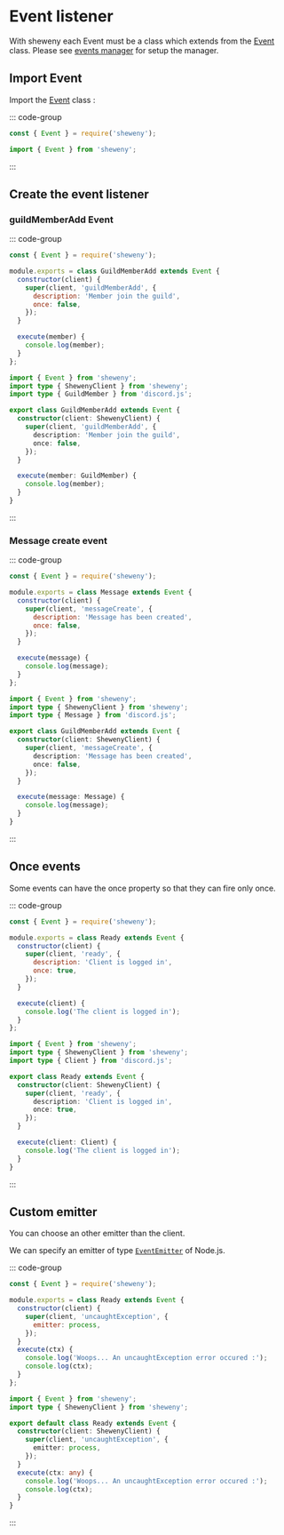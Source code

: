 # Event listener

With sheweny each Event must be a class which extends from the [Event](../../doc/structures/Event.md) class.
Please see [events manager](../managers/events) for setup the manager.

## Import Event

Import the [Event](../../doc/structures/Event.md) class :

::: code-group

```js [Javascript CJS]
const { Event } = require('sheweny');
```

```ts [Typescript ESM]
import { Event } from 'sheweny';
```

:::

## Create the event listener

### guildMemberAdd Event

::: code-group

```js [Javascript CJS]
const { Event } = require('sheweny');

module.exports = class GuildMemberAdd extends Event {
  constructor(client) {
    super(client, 'guildMemberAdd', {
      description: 'Member join the guild',
      once: false,
    });
  }

  execute(member) {
    console.log(member);
  }
};
```

```ts [Typescript ESM]
import { Event } from 'sheweny';
import type { ShewenyClient } from 'sheweny';
import type { GuildMember } from 'discord.js';

export class GuildMemberAdd extends Event {
  constructor(client: ShewenyClient) {
    super(client, 'guildMemberAdd', {
      description: 'Member join the guild',
      once: false,
    });
  }

  execute(member: GuildMember) {
    console.log(member);
  }
}
```

:::

### Message create event

::: code-group

```js [Javascript CJS]
const { Event } = require('sheweny');

module.exports = class Message extends Event {
  constructor(client) {
    super(client, 'messageCreate', {
      description: 'Message has been created',
      once: false,
    });
  }

  execute(message) {
    console.log(message);
  }
};
```

```ts [Typescript ESM]
import { Event } from 'sheweny';
import type { ShewenyClient } from 'sheweny';
import type { Message } from 'discord.js';

export class GuildMemberAdd extends Event {
  constructor(client: ShewenyClient) {
    super(client, 'messageCreate', {
      description: 'Message has been created',
      once: false,
    });
  }

  execute(message: Message) {
    console.log(message);
  }
}
```

:::

## Once events

Some events can have the once property so that they can fire only once.

::: code-group

```js [Javascript CJS]
const { Event } = require('sheweny');

module.exports = class Ready extends Event {
  constructor(client) {
    super(client, 'ready', {
      description: 'Client is logged in',
      once: true,
    });
  }

  execute(client) {
    console.log('The client is logged in');
  }
};
```

```ts [Typescript ESM]
import { Event } from 'sheweny';
import type { ShewenyClient } from 'sheweny';
import type { Client } from 'discord.js';

export class Ready extends Event {
  constructor(client: ShewenyClient) {
    super(client, 'ready', {
      description: 'Client is logged in',
      once: true,
    });
  }

  execute(client: Client) {
    console.log('The client is logged in');
  }
}
```

:::

## Custom emitter

You can choose an other emitter than the client.

We can specify an emitter of type [`EventEmitter`](https://nodejs.org/api/events.html#events_class_eventemitter) of Node.js.

::: code-group

```js [Javascript CJS]
const { Event } = require('sheweny');

module.exports = class Ready extends Event {
  constructor(client) {
    super(client, 'uncaughtException', {
      emitter: process,
    });
  }
  execute(ctx) {
    console.log('Woops... An uncaughtException error occured :');
    console.log(ctx);
  }
};
```

```ts [Typescript ESM]
import { Event } from 'sheweny';
import type { ShewenyClient } from 'sheweny';

export default class Ready extends Event {
  constructor(client: ShewenyClient) {
    super(client, 'uncaughtException', {
      emitter: process,
    });
  }
  execute(ctx: any) {
    console.log('Woops... An uncaughtException error occured :');
    console.log(ctx);
  }
}
```

:::

